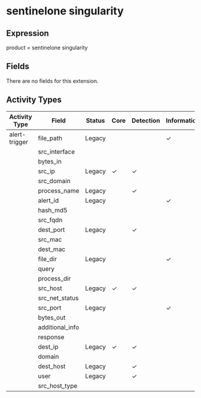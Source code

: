 sentinelone singularity
=======================

Expression
----------

product = sentinelone singularity

Fields
------

There are no fields for this extension.

Activity Types
--------------

| Activity Type | Field           | Status | Core     | Detection | Informational |
| ------------- | --------------- | ------ | -------- | --------- | ------------- |
| alert-trigger | file_path       | Legacy |          |           | &#10003;      |
|               | src_interface   |        |          |           |               |
|               | bytes_in        |        |          |           |               |
|               | src_ip          | Legacy | &#10003; | &#10003;  |               |
|               | src_domain      |        |          |           |               |
|               | process_name    | Legacy |          | &#10003;  |               |
|               | alert_id        | Legacy |          |           | &#10003;      |
|               | hash_md5        |        |          |           |               |
|               | src_fqdn        |        |          |           |               |
|               | dest_port       | Legacy |          | &#10003;  |               |
|               | src_mac         |        |          |           |               |
|               | dest_mac        |        |          |           |               |
|               | file_dir        | Legacy |          |           | &#10003;      |
|               | query           |        |          |           |               |
|               | process_dir     |        |          |           |               |
|               | src_host        | Legacy | &#10003; | &#10003;  |               |
|               | src_net_status  |        |          |           |               |
|               | src_port        | Legacy |          |           | &#10003;      |
|               | bytes_out       |        |          |           |               |
|               | additional_info |        |          |           |               |
|               | response        |        |          |           |               |
|               | dest_ip         | Legacy | &#10003; | &#10003;  |               |
|               | domain          |        |          |           |               |
|               | dest_host       | Legacy |          | &#10003;  |               |
|               | user            | Legacy |          | &#10003;  |               |
|               | src_host_type   |        |          |           |               |

